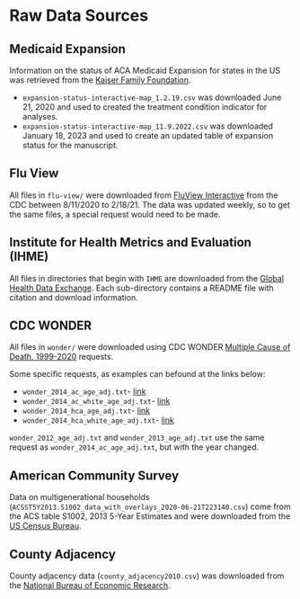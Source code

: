 # Raw Data Sources

## Medicaid Expansion

Information on the status of ACA Medicaid Expansion for states in the US was retrieved from the [Kaiser Family Foundation](https://www.kff.org/medicaid/issue-brief/status-of-state-medicaid-expansion-decisions-interactive-map/).

 - `expansion-status-interactive-map_1.2.19.csv` was downloaded June 21, 2020 and used to created the treatment condition indicator for analyses.
 - `expansion-status-interactive-map_11.9.2022.csv` was downloaded January 18, 2023 and used to create an updated table of expansion status for the manuscript.

## Flu View
All files in `flu-view/` were downloaded from [FluView Interactive](https://gis.cdc.gov/grasp/fluview/mortality.html) from the CDC between 8/11/2020 to 2/18/21. The data was updated weekly, so to get the same files, a special request would need to be made.

## Institute for Health Metrics and Evaluation (IHME)
All files in directories that begin with `IHME` are downloaded from the [Global Health Data Exchange](https://ghdx.healthdata.org/us-data). Each sub-directory contains a README file with citation and download information.

## CDC WONDER
All files in `wonder/` were downloaded using CDC WONDER [Multiple Cause of Death, 1999-2020](https://wonder.cdc.gov/mcd-icd10.htm) requests.

Some specific requests, as examples can befound at the links below:
- `wonder_2014_ac_age_adj.txt`- [link](https://wonder.cdc.gov/controller/saved/D77/D297F348)
- `wonder_2014_ac_white_age_adj.txt`- [link](https://wonder.cdc.gov/controller/saved/D77/D297F349)
- `wonder_2014_hca_age_adj.txt`- [link](https://wonder.cdc.gov/controller/saved/D77/D297F349)
- `wonder_2014_hca_white_age_adj.txt`- [link](https://wonder.cdc.gov/controller/saved/D77/D297F352)

`wonder_2012_age_adj.txt` and `wonder_2013_age_adj.txt` use the same request as `wonder_2014_ac_age_adj.txt`, but with the year changed.

## American Community Survey

Data on multigenerational households (`ACSST5Y2013.S1002_data_with_overlays_2020-06-21T223140.csv`) come from the ACS table S1002, 2013 5-Year Estimates and were downloaded from the [US Census Bureau](https://data.census.gov/table?q=S1002&g=0100000US$050000,$0500000&tid=ACSST5Y2013.S1002).


## County Adjacency

County adjacency data (`county_adjacency2010.csv`) was downloaded from the [National Bureau of Economic Research](https://www.nber.org/research/data/county-adjacency).
